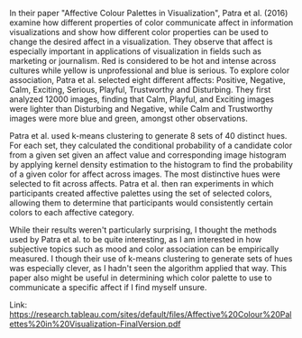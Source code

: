 In their paper "Affective Colour Palettes in Visualization", Patra et al. (2016) examine how different properties of color communicate affect in information visualizations and show how different color properties can be used to change the desired affect in a visualization. They observe that affect is especially important in applications of visualization in fields such as marketing or journalism. Red is considered to be hot and intense across cultures while yellow is unprofessional and blue is serious. To explore color association, Patra et al. selected eight different affects: Positive, Negative, Calm, Exciting, Serious, Playful, Trustworthy
and Disturbing. They first analyzed 12000 images, finding that Calm, Playful, and Exciting images were lighter than Disturbing and Negative, while Calm and Trustworthy images were more blue and green, amongst other observations. 

Patra et al. used k-means clustering to generate 8 sets of 40 distinct hues. For each set, they calculated the conditional probability of a candidate color from a given set given an affect value and corresponding image histogram by applying kernel density estimation to the histogram to find the probability of a given color for affect across images. The most distinctive hues were selected to fit across affects. Patra et al. then ran experiments in which participants created affective palettes using the set of selected colors, allowing them to determine that participants would consistently certain colors to each affective category.

While their results weren't particularly surprising, I thought the methods used by Patra et al. to be quite interesting, as I am interested in how subjective topics such as mood and color association can be empirically measured. I though their use of k-means clustering to generate sets of hues was especially clever, as I hadn't seen the algorithm applied that way. This paper also might be useful in determining which color palette to use to communicate a specific affect if I find myself unsure. 

Link: https://research.tableau.com/sites/default/files/Affective%20Colour%20Palettes%20in%20Visualization-FinalVersion.pdf
